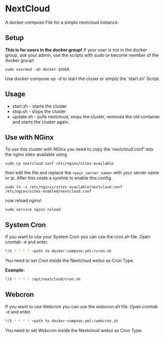 # NextCloud
A docker-compose File for a simple nextcloud instance.

## Setup
**This is for users in the docker group!**
If your user is not in the docker group, ask your admin, use the scripts  with sudo or become member of the docker group!

`sudo usermod -aG docker $USER`

Use docker-compose up -d to start the cluser or simply the 'start.sh' Script.

## Usage
- start.sh  - starte the cluster
- stop.sh   - stops the cluster
- update.sh - pulls nextcloud, stops the cluster, removes the old container and starts the cluster again.

## Use with NGinx
To use this cluster with NGinx you need to copy the 'nextcloud.conf' into the nginx sites-available using 

`sudo cp nextcloud.conf /etc/nginx/sites-available`

then edit the file and replace the `<your_server_name>` with your server name or ip. After this ceate a symlink to enable this config.

`sudo ln -s /etc/nginix/sites-available/nextcloud.conf /etc/nginx/sites-enabled/nextcloud.conf`

now reload nginx!

`sudo service nginx reload`

## System Cron
If you want to use your System Cron you can use the cron.sh file. Open crontab -e and enter.

```bash
*/5 * * * * <path to docker-compose.yml>/cron.sh

```
You need to set _Cron_ inside the Nextcloud webui as Cron Type.

**Example:**

```bash
*/5 * * * * /opt/nextcloud/cron.sh
```

## Webcron
If you want to use Webcron you can use the webcron.sh file. Open crontab -e and enter.

```bash
*/5 * * * * <path to docker-compose.yml>/webcron.sh

```
You need to set _Webcron_ inside the Nextcloud webui as Cron Type.
